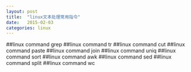 ```yaml
---
layout: post
title:  "linux文本处理常用指令"
date:   2015-02-03
categories: linux
---
```

##linux command grep
##linux command tr
##linux command cut
##linux command paste
##linux command join
##linux command uniq
##linux command sort
##linux command awk
##linux command sed
##linux command split
##linux command wc
